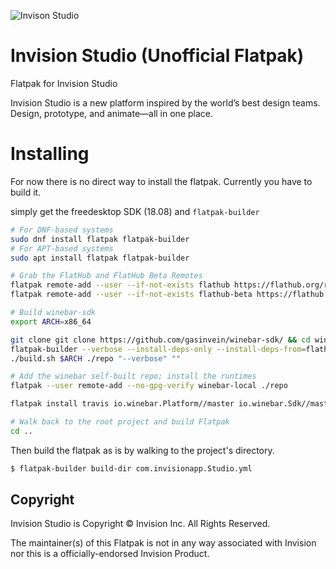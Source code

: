 ![Invison Studio](https://s3.amazonaws.com/www-assets.invisionapp.com/uploads/2018/01/bg-footer.png)

# Invision Studio (Unofficial Flatpak)

Flatpak for Invision Studio

Invision Studio is a new platform inspired by the world’s best design teams. Design, prototype, and animate—all in one place.

# Installing

For now there is no direct way to install the flatpak. Currently you have to build it.

simply get the freedesktop SDK (18.08) and `flatpak-builder`

```bash
# For DNF-based systems
sudo dnf install flatpak flatpak-builder
# For APT-based systems
sudo apt install flatpak flatpak-builder 

# Grab the FlatHub and FlatHub Beta Remotes
flatpak remote-add --user --if-not-exists flathub https://flathub.org/repo/flathub.flatpakrepo
flatpak remote-add --user --if-not-exists flathub-beta https://flathub.org/beta-repo/flathub-beta.flatpakrepo

# Build winebar-sdk
export ARCH=x86_64

git clone git clone https://github.com/gasinvein/winebar-sdk/ && cd winebar-sdk && \
flatpak-builder --verbose --install-deps-only --install-deps-from=flathub-beta --arch=$ARCH /dev/null io.winebar.Sdk.yml && \
./build.sh $ARCH ./repo "--verbose" ""

# Add the winebar self-built repo; install the runtimes
flatpak --user remote-add --no-gpg-verify winebar-local ./repo

flatpak install travis io.winebar.Platform//master io.winebar.Sdk//master

# Walk back to the root project and build Flatpak
cd ..
```

Then build the flatpak as is by walking to the project's directory.

```bash
$ flatpak-builder build-dir com.invisionapp.Studio.yml
```
## Copyright

Invision Studio is Copyright &copy; Invision Inc. All Rights Reserved.

The maintainer(s) of this Flatpak is not in any way associated with Invision nor this is a officially-endorsed Invision
Product.
